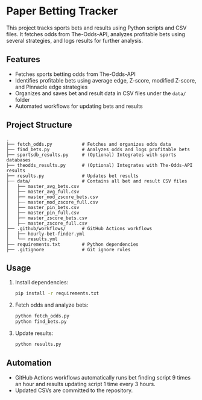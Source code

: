 # Paper Betting Tracker

This project tracks sports bets and results using Python scripts and CSV files. It fetches odds from The-Odds-API, analyzes profitable bets using several strategies, and logs results for further analysis.

## Features
- Fetches sports betting odds from The-Odds-API
- Identifies profitable bets using average edge, Z-score, modified Z-score, and Pinnacle edge strategies
- Organizes and saves bet and result data in CSV files under the `data/` folder
- Automated workflows for updating bets and results

## Project Structure
```
.
├── fetch_odds.py           # Fetches and organizes odds data
├── find_bets.py            # Analyzes odds and logs profitable bets
├── sportsdb_results.py     # (Optional) Integrates with sports databases
├── theodds_results.py      # (Optional) Integrates with The-Odds-API results
├── results.py              # Updates bet results
├── data/                   # Contains all bet and result CSV files
│   ├── master_avg_bets.csv
│   ├── master_avg_full.csv
│   ├── master_mod_zscore_bets.csv
│   ├── master_mod_zscore_full.csv
│   ├── master_pin_bets.csv
│   ├── master_pin_full.csv
│   ├── master_zscore_bets.csv
│   ├── master_zscore_full.csv
├── .github/workflows/      # GitHub Actions workflows
│   ├── hourly-bet-finder.yml
│   └── results.yml
├── requirements.txt        # Python dependencies
├── .gitignore              # Git ignore rules
```

## Usage
1. Install dependencies:
   ```bash
   pip install -r requirements.txt
   ```
2. Fetch odds and analyze bets:
   ```bash
   python fetch_odds.py
   python find_bets.py
   ```
3. Update results:
   ```bash
   python results.py
   ```

## Automation
- GitHub Actions workflows automatically runs bet finding script 9 times an hour and results updating script 1 time every 3 hours.
- Updated CSVs are committed to the repository.
